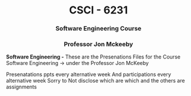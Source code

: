 <h1 align="center"> CSCI - 6231 </h1>
<h3 align="center"> Software Engineering Course </h3>
<h3 align="center"> Professor Jon Mckeeby </h3>

**Software Engineering -**
These are the Presenations Files  for the Course Software Engineering -> under the Professor Jon McKeeby

Presenatations ppts every alternative week 
And participations every alternative week
Sorry to Not disclose which are which 
and the others are assignments 
